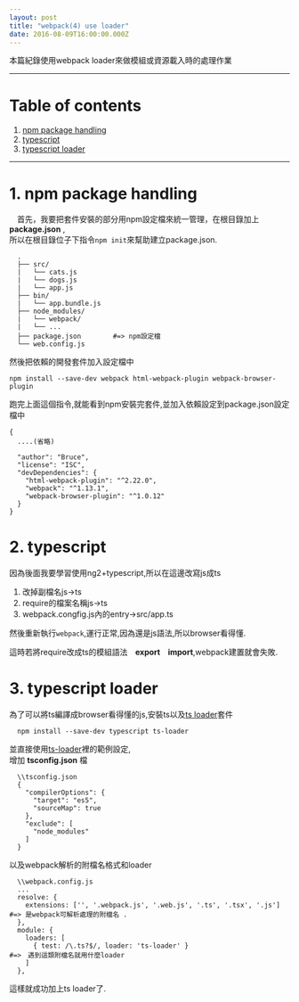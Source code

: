 ```yaml
---
layout: post
title: "webpack(4) use loader"
date: 2016-08-09T16:00:00.000Z
---
```


本篇紀錄使用webpack loader來做模組或資源載入時的處理作業  

--------------------------------------------------------------------------------

# Table of contents

1. [npm package handling](#npm-package-handling)
2. [typescript](#typescript)
3. [typescript loader](#typescript-loader)

--------------------------------------------------------------------------------  

# 1\. npm package handling
　首先，我要把套件安裝的部分用npm設定檔來統一管理，在根目錄加上 **package.json** ,  
所以在根目錄位子下指令`npm init`來幫助建立package.json.

```
  .
  ├── src/                     
  |   └── cats.js
  |   └── dogs.js       
  |   └── app.js   
  ├── bin/              
  |   └── app.bundle.js         
  ├── node_modules/             
  |   └── webpack/
  |   └── ...
  ├── package.json        #=> npm設定檔
  └── web.config.js
```

然後把依賴的開發套件加入設定檔中

```
npm install --save-dev webpack html-webpack-plugin webpack-browser-plugin
```
跑完上面這個指令,就能看到npm安裝完套件,並加入依賴設定到package.json設定檔中    

```
{
  ....(省略)

  "author": "Bruce",
  "license": "ISC",
  "devDependencies": {
    "html-webpack-plugin": "^2.22.0",
    "webpack": "^1.13.1",
    "webpack-browser-plugin": "^1.0.12"
  }
}
```

# 2\. typescript  
因為後面我要學習使用ng2+typescript,所以在這邊改寫js成ts  
1. 改掉副檔名js->ts
2. require的檔案名稱js->ts
3. webpack.congfig.js內的entry->src/app.ts  

然後重新執行`webpack`,運行正常,因為還是js語法,所以browser看得懂.  

這時若將require改成ts的模組語法　**export　import**,webpack建置就會失敗.

# 3\. typescript loader
為了可以將ts編譯成browser看得懂的js,安裝ts以及[ts loader][tsLoaderGithub]套件

```
  npm install --save-dev typescript ts-loader
```  
並直接使用[ts-loader][tsLoaderGithub]裡的範例設定,  
增加 **tsconfig.json** 檔

```
  \\tsconfig.json
  {
    "compilerOptions": {
      "target": "es5",
      "sourceMap": true
    },
    "exclude": [
      "node_modules"
    ]
  }
```

以及webpack解析的附檔名格式和loader  

```
  \\webpack.config.js
  ...
  resolve: {
    extensions: ['', '.webpack.js', '.web.js', '.ts', '.tsx', '.js']	        #=> 是webpack可解析處理的附檔名 .
  },
  module: {
    loaders: [
      { test: /\.ts?$/, loader: 'ts-loader' }                                 #=>　遇到這類附檔名就用什麼loader
    ]
  },

```

這樣就成功加上ts loader了.  


[tsLoaderGithub]:https://github.com/TypeStrong/ts-loader#typescript-loader-for-webpack
